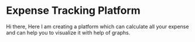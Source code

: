 # Expense Tracking Platform
Hi there, Here I am creating a platform which can calculate all your expense and can help you to visualize it with help of graphs.
